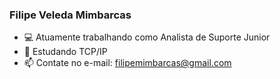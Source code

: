 ### Filipe Veleda Mimbarcas

- 💻 Atuamente trabalhando como Analista de Suporte Junior
- 🌱 Estudando TCP/IP
- 📫 Contate no e-mail: filipemimbarcas@gmail.com


